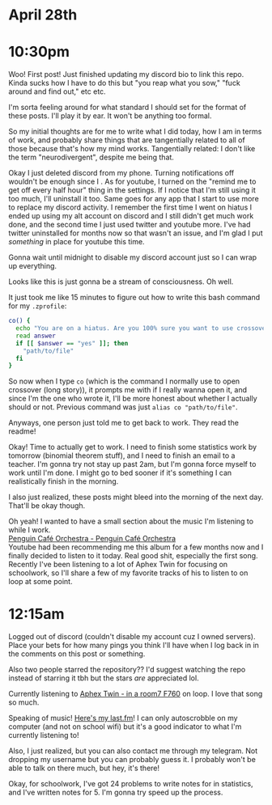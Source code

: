 # April 28th

# 10:30pm
Woo! First post! Just finished updating my discord bio to link this repo. Kinda sucks how I have to do this but "you reap what you sow," "fuck around and find out," etc etc.

I'm sorta feeling around for what standard I should set for the format of these posts. I'll play it by ear. It won't be anything too formal.

So my initial thoughts are for me to write what I did today, how I am in terms of work, and probably share things that are tangentially related to all of those because that's how my mind works. Tangentially related: I don't like the term "neurodivergent", despite me being that.

Okay I just deleted discord from my phone. Turning notifications off wouldn't be enough since I . As for youtube, I turned on the "remind me to get off every half hour" thing in the settings. If I notice that I'm still using it too much, I'll uninstall it too. Same goes for any app that I start to use more to replace my discord activity. I remember the first time I went on hiatus I ended up using my alt account on discord and I still didn't get much work done, and the second time I just used twitter and youtube more. I've had twitter uninstalled for months now so that wasn't an issue, and I'm glad I put *something* in place for youtube this time.

Gonna wait until midnight to disable my discord account just so I can wrap up everything.

Looks like this is just gonna be a stream of consciousness. Oh well.

It just took me like 15 minutes to figure out how to write this bash command for my `.zprofile`:

```bash
co() {
  echo "You are on a hiatus. Are you 100% sure you want to use crossover?"
  read answer
  if [[ $answer == "yes" ]]; then
    "path/to/file"
  fi
}
```

So now when I type `co` (which is the command I normally use to open crossover (long story)), it prompts me with if I really wanna open it, and since I'm the one who wrote it, I'll be more honest about whether I actually should or not. Previous command was just `alias co "path/to/file"`.

Anyways, one person just told me to get back to work. They read the readme!

Okay! Time to actually get to work. I need to finish some statistics work by tomorrow (binomial theorem stuff), and I need to finish an email to a teacher. I'm gonna try not stay up past 2am, but I'm gonna force myself to work until I'm done. I might go to bed sooner if it's something I can realistically finish in the morning.

I also just realized, these posts might bleed into the morning of the next day. That'll be okay though.

Oh yeah! I wanted to have a small section about the music I'm listening to while I work.  
[Penguin Café Orchestra - Penguin Café Orchestra](https://www.youtube.com/playlist?list=OLAK5uy_nTOqyeozA0GoFuloNOC51OCeGpERZYv5Y)  
Youtube had been recommending me this album for a few months now and I finally decided to listen to it today. Real good shit, especially the first song.  
Recently I've been listening to a lot of Aphex Twin for focusing on schoolwork, so I'll share a few of my favorite tracks of his to listen to on loop at some point.

# 12:15am
Logged out of discord (couldn't disable my account cuz I owned servers). Place your bets for how many pings you think I'll have when I log back in in the comments on this post or something.

Also two people starred the repository?? I'd suggest watching the repo instead of starring it tbh but the stars *are* appreciated lol.

Currently listening to [Aphex Twin - in a room7 F760](https://www.youtube.com/watch?v=gabFA9KdJSI) on loop. I love that song so much.

Speaking of music! [Here's my last.fm](https://last.fm/user/Spaxolotl)! I can only autoscrobble on my computer (and not on school wifi) but it's a good indicator to what I'm currently listening to!

Also, I just realized, but you can also contact me through my telegram. Not dropping my username but you can probably guess it. I probably won't be able to talk on there much, but hey, it's there!

Okay, for schoolwork, I've got 24 problems to write notes for in statistics, and I've written notes for 5. I'm gonna try speed up the process.
